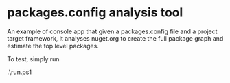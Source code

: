 # packages.config analysis tool

An example of console app that given a packages.config file and a project target framework, it analyses nuget.org to create the full package graph and estimate the top level packages. 

To test, simply run

.\run.ps1